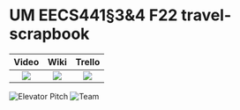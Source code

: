 # UM EECS441§3&4 F22 travel-scrapbook

| Video  |  Wiki |  Trello  |
|:-----:|:-----:|:--------:|
|[<img src="https://eecs441.eecs.umich.edu/img/admin/video.png">][video_page]|[<img src="https://eecs441.eecs.umich.edu/img/admin/wiki.png">][wiki_page]|[<img src="https://eecs441.eecs.umich.edu/img/admin/trello.png">][agile_page]|

![Elevator Pitch](https://user-images.githubusercontent.com/93233828/206580226-69c378d1-608e-4bd4-879d-a2383b808c69.jpeg) <!-- MUST be placed in user-images.githubusercontent.com -->
![Team](/eecs441-travel-scrapbook/TravelScrapbook-teamslide.jpeg)

[video_page]: https://youtu.be/sample
[wiki_page]: https://github.com/flynnai/eecs441-travel-scrapbook/wiki
[agile_page]: https://trello.com/b/zrCFN6eW/travel-scrapbook
